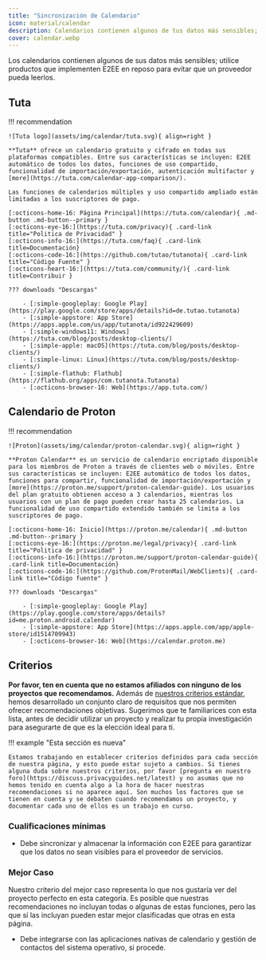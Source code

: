 ```yaml
---
title: "Sincronización de Calendario"
icon: material/calendar
description: Calendarios contienen algunos de tus datos más sensibles; usa productos que apliquen el cifrado en reposo.
cover: calendar.webp
---
```


Los calendarios contienen algunos de sus datos más sensibles; utilice productos que implementen E2EE en reposo para evitar que un proveedor pueda leerlos.

## Tuta

!!! recommendation

    ![Tuta logo](assets/img/calendar/tuta.svg){ align=right }
    
    **Tuta** ofrece un calendario gratuito y cifrado en todas sus plataformas compatibles. Entre sus características se incluyen: E2EE automático de todos los datos, funciones de uso compartido, funcionalidad de importación/exportación, autenticación multifactor y [more](https://tuta.com/calendar-app-comparison/).
    
    Las funciones de calendarios múltiples y uso compartido ampliado están limitadas a los suscriptores de pago.
    
    [:octicons-home-16: Página Principal](https://tuta.com/calendar){ .md-button .md-button--primary }
    [:octicons-eye-16:](https://tuta.com/privacy){ .card-link title="Politica de Privacidad" }
    [:octicons-info-16:](https://tuta.com/faq){ .card-link title=Documentación}
    [:octicons-code-16:](https://github.com/tutao/tutanota){ .card-link title="Código Fuente" }
    [:octicons-heart-16:](https://tuta.com/community/){ .card-link title=Contribuir }
    
    ??? downloads "Descargas"
    
        - [:simple-googleplay: Google Play](https://play.google.com/store/apps/details?id=de.tutao.tutanota)
        - [:simple-appstore: App Store](https://apps.apple.com/us/app/tutanota/id922429609)
        - [:simple-windows11: Windows](https://tuta.com/blog/posts/desktop-clients/)
        - [:simple-apple: macOS](https://tuta.com/blog/posts/desktop-clients/)
        - [:simple-linux: Linux](https://tuta.com/blog/posts/desktop-clients/)
        - [:simple-flathub: Flathub](https://flathub.org/apps/com.tutanota.Tutanota)
        - [:octicons-browser-16: Web](https://app.tuta.com/)

## Calendario de Proton

!!! recommendation

    ![Proton](assets/img/calendar/proton-calendar.svg){ align=right }
    
    **Proton Calendar** es un servicio de calendario encriptado disponible para los miembros de Proton a través de clientes web o móviles. Entre sus características se incluyen: E2EE automático de todos los datos, funciones para compartir, funcionalidad de importación/exportación y [more](https://proton.me/support/proton-calendar-guide). Los usuarios del plan gratuito obtienen acceso a 3 calendarios, mientras los usuarios con un plan de pago pueden crear hasta 25 calendarios. La funcionalidad de uso compartido extendido también se limita a los suscriptores de pago.
    
    [:octicons-home-16: Inicio](https://proton.me/calendar){ .md-button .md-button--primary }
    [:octicons-eye-16:](https://proton.me/legal/privacy){ .card-link title="Politica de privacidad" }
    [:octicons-info-16:](https://proton.me/support/proton-calendar-guide){ .card-link title=Documentación}
    [:octicons-code-16:](https://github.com/ProtonMail/WebClients){ .card-link title="Código fuente" }
    
    ??? downloads "Descargas"
    
        - [:simple-googleplay: Google Play](https://play.google.com/store/apps/details?id=me.proton.android.calendar)
        - [:simple-appstore: App Store](https://apps.apple.com/app/apple-store/id1514709943)
        - [:octicons-browser-16: Web](https://calendar.proton.me)

## Criterios

**Por favor, ten en cuenta que no estamos afiliados con ninguno de los proyectos que recomendamos.** Además de [nuestros criterios estándar](about/criteria.md), hemos desarrollado un conjunto claro de requisitos que nos permiten ofrecer recomendaciones objetivas. Sugerimos que te familiarices con esta lista, antes de decidir utilizar un proyecto y realizar tu propia investigación para asegurarte de que es la elección ideal para ti.

!!! example "Esta sección es nueva"

    Estamos trabajando en establecer criterios definidos para cada sección de nuestra página, y esto puede estar sujeto a cambios. Si tienes alguna duda sobre nuestros criterios, por favor [pregunta en nuestro foro](https://discuss.privacyguides.net/latest) y no asumas que no hemos tenido en cuenta algo a la hora de hacer nuestras recomendaciones si no aparece aquí. Son muchos los factores que se tienen en cuenta y se debaten cuando recomendamos un proyecto, y documentar cada uno de ellos es un trabajo en curso.

### Cualificaciones mínimas

- Debe sincronizar y almacenar la información con E2EE para garantizar que los datos no sean visibles para el proveedor de servicios.

### Mejor Caso

Nuestro criterio del mejor caso representa lo que nos gustaría ver del proyecto perfecto en esta categoría. Es posible que nuestras recomendaciones no incluyan todas o algunas de estas funciones, pero las que sí las incluyan pueden estar mejor clasificadas que otras en esta página.

- Debe integrarse con las aplicaciones nativas de calendario y gestión de contactos del sistema operativo, si procede.
